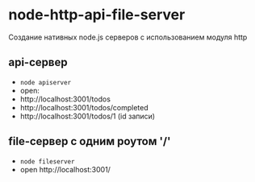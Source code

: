 # node-http-api-file-server

Создание нативных node.js серверов с использованием модуля http

## api-сервер

* `node apiserver`
* open:
 *  http://localhost:3001/todos
 *  http://localhost:3001/todos/completed
 *  http://localhost:3001/todos/1 (id записи)

## file-сервер с одним роутом '/'

* `node fileserver`
* open http://localhost:3001/
